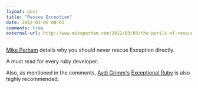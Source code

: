 ```yaml
---
layout: post
title: "Rescue Exception"
date: 2012-03-06 08:03
comments: true
external-url: http://www.mikeperham.com/2012/03/03/the-perils-of-rescue-exception/
---
```


[Mike Perham](http://twitter.com/mperham) details why you should never rescue Exception directly. 

A must read for every ruby developer. 

Also, as mentioned in the comments, [Avdi Grimm's](http://twitter.com/avdi) [Exceptional Ruby](http://exceptionalruby.com/) is also highly recommended.
